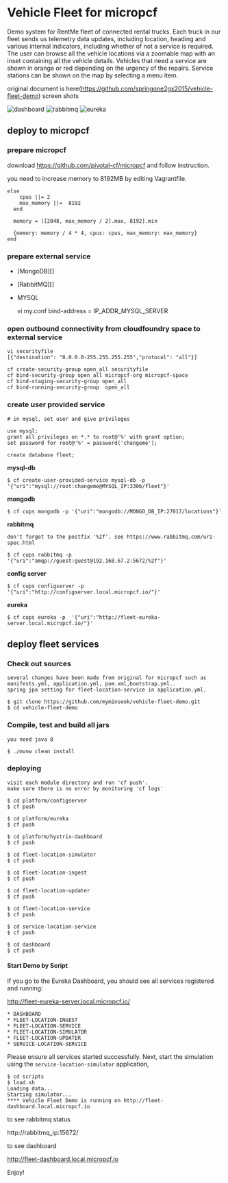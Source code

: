 Vehicle Fleet for micropcf
=============

Demo system for RentMe fleet of connected rental trucks. Each truck in
our fleet sends us telemetry data updates, including location, heading
and various internal indicators, including whether of not a service is
required. The user can browse all the vehicle locations via a zoomable
map with an inset containing all the vehicle details. Vehicles that
need a service are shown in orange or red depending on the urgency of
the repairs. Service stations can be shown on the map by selecting a
menu item.

original document is here(https://github.com/springone2gx2015/vehicle-fleet-demo)
screen shots

![dashboard](https://raw.githubusercontent.com/myminseok/vehicle-fleet-demo/master/dashboard.png)
![rabbitmq](https://raw.githubusercontent.com/myminseok/vehicle-fleet-demo/master/rabbitmq.png)
![eureka](https://raw.githubusercontent.com/myminseok/vehicle-fleet-demo/master/eureka.png)


## deploy to micropcf

### prepare micropcf

download https://github.com/pivotal-cf/micropcf and follow instruction.

you need to increase memory to 8192MB by editing Vagrantfile.

    else
        cpus ||= 2
        max_memory ||=  8192
      end

      memory = [[2048, max_memory / 2].max, 8192].min

      {memory: memory / 4 * 4, cpus: cpus, max_memory: max_memory}
    end


### prepare external service

* [MongoDB][]
* [RabbitMQ][]
* MYSQL

    vi my.conf
    bind-address = IP_ADDR_MYSQL_SERVER




### open outbound connectivity from cloudfoundry space to external service
    vi securityfile
    [{"destination": "0.0.0.0-255.255.255.255","protocol": "all"}]

    cf create-security-group open_all securityfile
    cf bind-security-group open_all micropcf-org micropcf-space
    cf bind-staging-security-group open_all
    cf bind-running-security-group  open_all


### create user provided service

    # in mysql, set user and give privileges

    use mysql;
    grant all privileges on *.* to root@'%' with grant option;
    set password for root@'%' = password('changeme');

    create database fleet;

**mysql-db**

    $ cf create-user-provided-service mysql-db -p '{"uri":"mysql://root:changeme@MYSQL_IP:3306/fleet"}'

**mongodb**

    $ cf cups mongodb -p '{"uri":"mongodb://MONGO_DB_IP:27017/locations"}'

**rabbitmq**

    don't forget to the postfix '%2f'. see https://www.rabbitmq.com/uri-spec.html

    $ cf cups rabbitmq -p '{"uri":"amqp://guest:guest@192.168.67.2:5672/%2f"}'

**config server**

    $ cf cups configserver -p  '{"uri":"http://configserver.local.micropcf.io/"}'

**eureka**

    $ cf cups eureka -p  '{"uri":"http://fleet-eureka-server.local.micropcf.io/"}'

## deploy fleet services

### Check out sources

    several changes have been made from original for micropcf such as manifests.yml, application.yml, pom.xml,bootstrap.yml..
    spring jpa setting for fleet-location-service in application.yml.

	$ git clone https://github.com/myminseok/vehicle-fleet-demo.git
    $ cd vehicle-fleet-demo


### Compile, test and build all jars
    you need java 8

	$ ./mvnw clean install


### deploying

    visit each module directory and run 'cf push'.
    make sure there is no error by monitoring 'cf logs'

	$ cd platform/configserver
	$ cf push

	$ cd platform/eureka
	$ cf push

	$ cd platform/hystrix-dashboard
	$ cf push

	$ cd fleet-location-simulator
	$ cf push

	$ cd fleet-location-ingest
	$ cf push

    $ cd fleet-location-updater
    $ cf push

	$ cd fleet-location-service
	$ cf push

	$ cd service-location-service
	$ cf push

	$ cd dashboard
	$ cf push


#### Start Demo by Script

If you go to the Eureka Dashboard, you should see all services registered and running:

http://fleet-eureka-server.local.micropcf.io/

    * DASHBOARD
    * FLEET-LOCATION-INGEST
    * FLEET-LOCATION-SERVICE
    * FLEET-LOCATION-SIMULATOR
    * FLEET-LOCATION-UPDATER
    * SERVICE-LOCATION-SERVICE

Please ensure all services started successfully. Next, start the simulation using the `service-location-simulator` application,

    $ cd scripts
    $ load.sh
    Loading data...
    Starting simulator...
    **** Vehicle Fleet Demo is running on http://fleet-dashboard.local.micropcf.io



to see rabbitmq status

http://rabbitmq_ip:15672/

to see dashboard

http://fleet-dashboard.local.micropcf.io


Enjoy!
